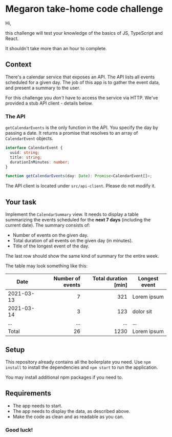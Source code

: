 # Megaron take-home code challenge

Hi,

this challenge will test your knowledge of the basics of JS, TypeScript and React.

It shouldn't take more than an hour to complete.

## Context

There's a calendar service that exposes an API. The API lists all events scheduled for a given day. The
job of this app is to gather the event data, and present a summary to the user.

For this challenge you *don't* have to access the service via HTTP. We've provided a stub API client - details below.

### The API

`getCalendarEvents` is the only function in the API. You specify the day by passing a date. It returns a promise that
resolves to an array of `CalendarEvent` objects.

```ts
interface CalendarEvent {
  uuid: string;
  title: string;
  durationInMinutes: number;
}

function getCalendarEvents(day: Date): Promise<CalendarEvent[]>;
```

The API client is located under `src/api-client`. Please do not modify it.

## Your task

Implement the `CalendarSummary` view. It needs to display a table summarizing the events scheduled for the **next 7 days**
(including the current date). The summary consists of:

- Number of events on the given day.
- Total duration of all events on the given day (in minutes).
- Title of the longest event of the day.

The last row should show the same kind of summary for the entire week.

The table may look something like this:

| Date       | Number of events | Total duration [min] | Longest event |
| ---------- | ---------------: | -------------------: | ------------- |
| 2021-03-13 |                7 |                  321 | Lorem ipsum   |
| 2021-03-14 |                3 |                  123 | dolor sit     |
| ...        |              ... |                  ... | ...           |
| Total      |               26 |                 1230 | Lorem ipsum   |

## Setup

This repository already contains all the boilerplate you need. Use `npm install` to install the dependencies and `npm start` to run the application.

You may install additional npm packages if you need to.

## Requirements

- The app needs to start.
- The app needs to display the data, as described above.
- Make the code as clean and as readable as you can.

### Good luck!
